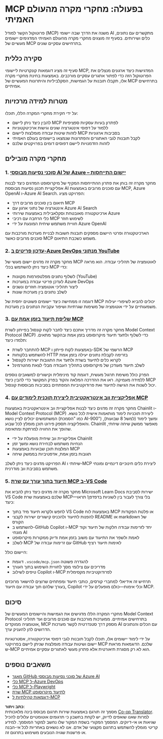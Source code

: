 <!--
CO_OP_TRANSLATOR_METADATA:
{
  "original_hash": "671162f2687253f22af11187919ed02d",
  "translation_date": "2025-06-21T13:58:29+00:00",
  "source_file": "09-CaseStudy/README.md",
  "language_code": "he"
}
-->
# MCP בפעולה: מחקרי מקרה מהעולם האמיתי

פרוטוקול הקשר למודל (MCP) משנה את הדרך שבה יישומי AI מתקשרים עם נתונים, כלים ושירותים. בסעיף זה מוצגים מחקרי מקרה מהעולם האמיתי המדגימים יישומים מעשיים של MCP בתרחישים עסקיים שונים.

## סקירה כללית

סעיף זה מציג דוגמאות קונקרטיות ליישומי MCP, המדגישות כיצד ארגונים מנצלים את הפרוטוקול הזה כדי לפתור אתגרים עסקיים מורכבים. באמצעות בחינת מחקרי מקרה אלו, תקבלו תובנות על הגמישות, הסקלביליות והיתרונות המעשיים של MCP בתרחישים אמיתיים.

## מטרות למידה מרכזיות

על ידי חקירת מחקרי המקרה הללו, תוכלו:

- להבין כיצד ניתן ליישם MCP לפתרון בעיות עסקיות ספציפיות  
- ללמוד על דפוסי אינטגרציה שונים וגישות ארכיטקטוניות  
- לזהות שיטות עבודה מומלצות ליישום MCP בסביבות ארגוניות  
- לקבל תובנות לגבי האתגרים והפתרונות שנמצאו ביישומים בעולם האמיתי  
- לזהות הזדמנויות ליישם דפוסים דומים בפרויקטים שלכם  

## מחקרי מקרה מובילים

### 1. [סוכני נסיעות מבוססי AI של Azure – יישום התייחסות](./travelagentsample.md)

מחקר מקרה זה בוחן את פתרון ההתייחסות המקיף של מיקרוסופט המדגים כיצד לבנות אפליקציית תכנון נסיעות מבוססת AI עם סוכנים מרובים באמצעות MCP, Azure OpenAI ו-Azure AI Search. הפרויקט מציג:

- תיאום בין סוכנים מרובים דרך MCP  
- אינטגרציה של נתוני ארגון עם Azure AI Search  
- ארכיטקטורה מאובטחת וסקלאבילית באמצעות שירותי Azure  
- כלי הרחבה עם רכיבי MCP לשימוש חוזר  
- חוויית משתמש שיחית המונעת על ידי Azure OpenAI  

הארכיטקטורה ופרטי היישום מספקים תובנות חשובות לבניית מערכות מורכבות עם סוכנים מרובים כאשר MCP משמש כשכבת התיאום.

### 2. [עדכון פריטים ב-Azure DevOps מנתוני YouTube](./UpdateADOItemsFromYT.md)

מחקר מקרה זה מדגים יישום מעשי של MCP לאוטומציה של תהליכי עבודה. הוא מראה כיצד ניתן להשתמש בכלי MCP כדי:

- לשלוף נתונים מפלטפורמות מקוונות (YouTube)  
- לעדכן פריטי עבודה במערכות Azure DevOps  
- ליצור תהליכי אוטומציה חוזרים ונשנים  
- לשלב נתונים בין מערכות שונות  

דוגמה זו ממחישה כיצד יישומים פשוטים יחסית של MCP יכולים להביא לשיפורי יעילות משמעותיים על ידי אוטומציה של משימות שגרתיות ושיפור עקביות הנתונים בין מערכות.

### 3. [שליפת תיעוד בזמן אמת עם MCP](./docs-mcp/README.md)

מחקר מקרה זה מדריך אתכם כיצד לחבר לקוח קונסול בפייתון לשרת Model Context Protocol (MCP) כדי לשלוף ולתעד תיעוד מיקרוסופט בזמן אמת ובהקשר מתאים. תלמדו כיצד:

- להתחבר לשרת MCP באמצעות לקוח פייתון ו-SDK הרשמי של MCP  
- להשתמש בלקוחות HTTP בזרימה לקבלת נתונים יעילה בזמן אמת  
- לקרוא כלים לתיעוד בשרת ולתעד את התגובות ישירות לקונסול  
- לשלב תיעוד מעודכן של מיקרוסופט בתהליך העבודה מבלי לצאת מהטרמינל  

הפרק כולל משימת תרגול מעשית, דוגמת קוד מינימלית וקישורים למשאבים נוספים ללמידה מעמיקה. ראו את ההדרכה המלאה והקוד בפרק המקושר כדי להבין כיצד MCP יכול לשנות את הגישה לתיעוד ואת פרודוקטיביות המפתחים בסביבות מבוססות קונסול.

### 4. [אפליקציית ווב אינטראקטיבית ליצירת תוכנית לימודים עם MCP](./docs-mcp/README.md)

מחקר מקרה זה מדגים כיצד לבנות אפליקציית ווב אינטראקטיבית באמצעות Chainlit ו-Model Context Protocol (MCP) ליצירת תוכניות לימוד מותאמות אישית לכל נושא. המשתמשים יכולים לציין נושא (כמו "הסמכת AI-900") ומשך לימוד (למשל 8 שבועות), והאפליקציה תספק פירוט תוכן מומלץ לכל שבוע. Chainlit מאפשר ממשק שיחה שיחתי, שהופך את החוויה למרתקת ומתאימה.

- אפליקציית ווב שיחית מופעלת על ידי Chainlit  
- הנחיות משתמש לבחירת נושא ומשך זמן  
- המלצות תוכן שבועיות באמצעות MCP  
- תגובות בזמן אמת, אדפטיביות בממשק שיחה  

הפרויקט מדגים כיצד ניתן לשלב AI שיחתי ו-MCP ליצירת כלים חינוכיים דינמיים ומונחי משתמש בסביבת ווב מודרנית.

### 5. [תיעוד בתוך עורך עם שרת MCP ב-VS Code](./docs-mcp/README.md)

מחקר מקרה זה מדגים כיצד ניתן להביא את Microsoft Learn Docs ישירות לסביבת VS Code שלכם באמצעות שרת MCP—בלי צורך לעבור בין לשוניות בדפדפן! תראו כיצד:

- לחפש ולקרוא תיעוד מיד בתוך VS Code באמצעות לוח MCP או פלטת הפקודות  
- להפנות לתיעוד ולהכניס קישורים ישירות לקבצי README או markdown של הקורס  
- להשתמש ב-GitHub Copilot ו-MCP יחד לזרימות עבודה חלקות של תיעוד וקוד מונחי AI  
- לאמת ולשפר את התיעוד עם משוב בזמן אמת ודיוק ממקורות מיקרוסופט  
- לשלב MCP עם זרימות עבודה של GitHub לאימות תיעוד רציף  

היישום כולל:  
- דוגמת `.vscode/mcp.json` להגדרה פשוטה  
- מדריכים עם צילומי מסך לחוויית השימוש בתוך העורך  
- טיפים לשילוב Copilot ו-MCP לפרודוקטיביות מקסימלית  

תרחיש זה אידיאלי למחברי קורסים, כותבי תיעוד ומפתחים שרוצים להישאר מרוכזים בעורך שלהם תוך עבודה עם תיעוד, Copilot וכלי אימות—כולם מופעלים על ידי MCP.

## סיכום

מחקרי המקרה הללו מדגישים את הגמישות והיישומים המעשיים של Model Context Protocol בתרחישים אמיתיים. ממערכות מורכבות עם סוכנים מרובים ועד תהליכי אוטומציה ממוקדים, MCP מספק דרך סטנדרטית לקשר מערכות AI עם הכלים והנתונים הדרושים להן להעניק ערך.

על ידי לימוד יישומים אלו, תוכלו לקבל תובנות לגבי דפוסי ארכיטקטורה, אסטרטגיות יישום ושיטות עבודה מומלצות שניתן ליישם בפרויקטי MCP שלכם. הדוגמאות מראות ש-MCP הוא לא רק מסגרת תיאורטית אלא פתרון מעשי לאתגרים עסקיים אמיתיים.

## משאבים נוספים

- [מאגר GitHub של סוכני נסיעות מבוססי Azure AI](https://github.com/Azure-Samples/azure-ai-travel-agents)  
- [כלי MCP ל-Azure DevOps](https://github.com/microsoft/azure-devops-mcp)  
- [כלי MCP ל-Playwright](https://github.com/microsoft/playwright-mcp)  
- [שרת MCP לתיעוד מיקרוסופט](https://github.com/MicrosoftDocs/mcp)  
- [דוגמאות קהילתיות ל-MCP](https://github.com/microsoft/mcp)

**כתב ויתור**:  
מסמך זה תורגם באמצעות שירות תרגום מבוסס בינה מלאכותית [Co-op Translator](https://github.com/Azure/co-op-translator). למרות שאנו שואפים לדיוק, יש לקחת בחשבון כי תרגומים אוטומטיים עלולים להכיל שגיאות או אי-דיוקים. המסמך המקורי בשפת המקור שלו נחשב למקור המוסמך. למידע קריטי מומלץ להשתמש בתרגום מקצועי של אדם. אנו לא נושאים באחריות לכל אי-הבנה או פרשנות שגויה הנובעים משימוש בתרגום זה.